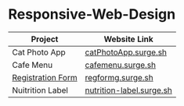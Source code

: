 # Responsive-Web-Design

Project  | Website Link
------------- | -------------
Cat Photo App | [catPhotoApp.surge.sh](http://catPhotoApp.surge.sh)
Cafe Menu  | [cafemenu.surge.sh](http://cafemenu.surge.sh)
[Registration Form](https://github.com/arshiashaik/Responsive-Web-Design/tree/main/RegistrationForm)  | [regformg.surge.sh](http://regformg.surge.sh)
Nuitrition Label  | [nutrition-label.surge.sh](http://nutrition-label.surge.sh)
